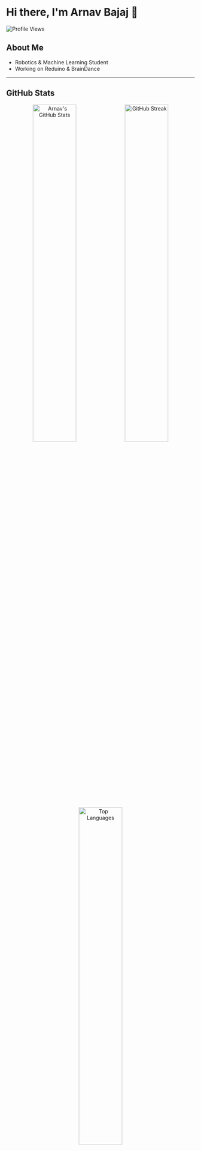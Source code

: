# Hi there, I'm Arnav Bajaj 👋

![Profile Views](https://komarev.com/ghpvc/?username=ArnavBajaj&label=Profile%20Views&color=0e75b6&style=flat)

## About Me

- Robotics & Machine Learning Student
- Working on Reduino & BrainDance

---

## GitHub Stats

<div align="center">
  <img src="https://github-readme-stats.vercel.app/api?username=Jackhammer9&show_icons=true&theme=tokyonight" alt="Arnav's GitHub Stats" width="48%" />
  <img src="https://github-readme-streak-stats.herokuapp.com/?user=Jackhammer9&theme=tokyonight" alt="GitHub Streak" width="48%" />
  <img src="https://github-readme-stats.vercel.app/api/top-langs/?username=Jackhammer9&layout=compact&theme=tokyonight" alt="Top Languages" width="48%" />
</div>

---

## Tech Stack

![Python](https://img.shields.io/badge/Python-3776AB?style=for-the-badge&logo=python&logoColor=white)
![TensorFlow](https://img.shields.io/badge/TensorFlow-FF6F00?style=for-the-badge&logo=tensorflow&logoColor=white)
![PyTorch](https://img.shields.io/badge/PyTorch-EE4C2C?style=for-the-badge&logo=pytorch&logoColor=white)
![Django](https://img.shields.io/badge/Django-092E20?style=for-the-badge&logo=django&logoColor=white)
![Arduino](https://img.shields.io/badge/Arduino-00979D?style=for-the-badge&logo=arduino&logoColor=white)

---

## Trophies

![GitHub Trophies](https://github-profile-trophy-roan.vercel.app/?username=Jackhammer9&theme=monokai)

---

## Projects & Contributions

[![ReadMe Card](https://github-readme-stats.vercel.app/api/pin/?username=Jackhammer9&repo=RedDownloader&theme=tokyonight)](https://github.com/Jackhammer9/RedDownloader)
[![ReadMe Card](https://github-readme-stats.vercel.app/api/pin/?username=Jackhammer9&repo=Reduino&theme=tokyonight)](https://github.com/Jackhammer9/Reduino)

---

## Connect with Me

[![LinkedIn](https://img.shields.io/badge/LinkedIn-0A66C2?style=for-the-badge&logo=linkedin&logoColor=white)](https://linkedin.com/in/arnav-bajaj) 
[![GitHub](https://img.shields.io/badge/GitHub-181717?style=for-the-badge&logo=github&logoColor=white)](https://github.com/Jackhammer9) 
